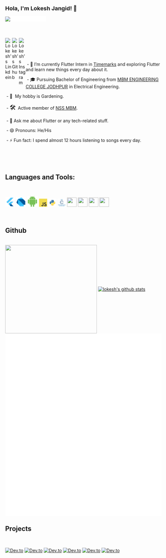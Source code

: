 <p><b>&nbsp;<h1 style="font-size: large;">Hola, I'm Lokesh Jangid! 👋</h1>
  </b></p><div class="nz oa ob dy x" style="background-color: white; box-sizing: inherit; color: rgba(0, 0, 0, 0.8); font-family: medium-content-sans-serif-font, -apple-system, BlinkMacSystemFont, &quot;Segoe UI&quot;, Roboto, Oxygen, Ubuntu, Cantarell, &quot;Open Sans&quot;, &quot;Helvetica Neue&quot;, sans-serif; margin-bottom: 32px; max-height: 131px; max-width: 131px; overflow: hidden;"><img role="presentation" src="https://miro.medium.com/fit/c/197/197/1*BcsfXcXrI1AA89-9A9ffHA.jpeg" style="box-sizing: inherit; vertical-align: middle;" width="131" /></div><p><b><span style="font-size: large;"><br /></span></b>


<a href="https://linkedin.com/in/lkrjangid">
  <img align="left" alt="Lokesh's Linkdein" src="https://cdn.jsdelivr.net/npm/simple-icons@v3/icons/linkedin.svg" width="22px" />
</a>
<a href="https://github.com/lkrjangid1">
  <img align="left" alt="Lokesh's Github" src="https://cdn.jsdelivr.net/npm/simple-icons@v3/icons/github.svg" width="22px" />
</a>
<a href="https://instagram.com/lkrjangid/">
  <img align="left" alt="Lokesh's Instagram" src="https://cdn.jsdelivr.net/npm/simple-icons@v3/icons/instagram.svg" width="22px" />
  
</a><br /></p><p><br /></p><p>&nbsp;- 🔭 I’m currently Flutter Intern in <a href="http://timemarks.in/">Timemarks</a> and exploring Flutter and learn new things every day about it.&nbsp;</p><p>&nbsp;- 🎓 Pursuing Bachelor of Engineering from <a href="http://mbm.ac.in/">MBM ENGINEERING COLLEGE JODHPUR</a> in Electrical Engineering.</p><p>&nbsp;- 🎄&nbsp; My hobby is Gardening.</p><p>&nbsp;-&nbsp;<span style="font-size: 20px;">🛠</span><span style="font-size: x-small;">&nbsp;</span>&nbsp;Active member of <a href="https://nssmbm.weebly.com/">NSS MBM</a>.&nbsp;&nbsp;</p><p>&nbsp;- 💬 Ask me about Flutter or any tech-related stuff.&nbsp;</p><p>&nbsp;- 😄 Pronouns: He/His&nbsp;</p><p>&nbsp;- ⚡ Fun fact: I spend almost 12 hours listening to songs every day.</p><p><br /></p><p>&nbsp;

<h2>Languages and Tools:</h2><br/> 

<code><img height="31" src="https://raw.githubusercontent.com/github/explore/80688e429a7d4ef2fca1e82350fe8e3517d3494d/topics/flutter/flutter.png" width="31" /></code>
<code><img height="31" src="https://raw.githubusercontent.com/github/explore/80688e429a7d4ef2fca1e82350fe8e3517d3494d/topics/dart/dart.png" width="31" /></code>
<code><img height="35" src="https://raw.githubusercontent.com/github/explore/80688e429a7d4ef2fca1e82350fe8e3517d3494d/topics/android/android.png" width="35" /></code>
<code><img height="26" src="https://raw.githubusercontent.com/github/explore/80688e429a7d4ef2fca1e82350fe8e3517d3494d/topics/javascript/javascript.png" width="26" /></code>
<code><img height="26" src="https://raw.githubusercontent.com/github/explore/80688e429a7d4ef2fca1e82350fe8e3517d3494d/topics/python/python.png" width="26" /></code>
<code><img height="26" src="https://raw.githubusercontent.com/github/explore/80688e429a7d4ef2fca1e82350fe8e3517d3494d/topics/c/c.png" width="26" /></code>
<code><img border="0" data-original-height="749" data-original-width="768" height="30" src="https://upload.wikimedia.org/wikipedia/commons/thumb/c/c2/Adobe_XD_CC_icon.svg/768px-Adobe_XD_CC_icon.svg.png" width="31" /></code>
<code><img border="0" data-original-height="749" data-original-width="768" height="30" src="https://cdn4.iconfinder.com/data/icons/google-i-o-2016/512/google_firebase-2-512.png" width="31" /></code>
<code><img border="0" data-original-height="749" data-original-width="768" height="30" src="https://upload.wikimedia.org/wikipedia/commons/thumb/9/98/WordPress_blue_logo.svg/1024px-WordPress_blue_logo.svg.png" width="31" /></code>
 <code><img border="0" data-original-height="749" data-original-width="768" height="30" src="https://cdn.iconscout.com/icon/free/png-512/weebly-1-282554.png" width="31" /></code>
    
<br/>      
      
<h2>Github</h2><br/> 
    
<a href="https://github.com/lkrjangid1">
  <img align="center" height="285" src="https://github-readme-stats.vercel.app/api/top-langs/?username=lkrjangid1&amp;theme=light&amp;hide_langs_below=1" width="295" /></a>
<a href="https://github.com/lkrjangid1">
 <img align="center" alt="lokesh's github stats" src="https://github-readme-stats.vercel.app/api?username=lkrjangid1&amp;show_icons=true&amp;theme=light&amp;line_height=27" /></a>
 <br/> 
  <a href="https://github.com/lkrjangid1">
 <img align="center" alt="lokesh's github stats" src="https://raw.githubusercontent.com/lkrjangid1/lkrjangid1-github-stats/master/generated/overview.svg" /></a>
  <a href="https://github.com/lkrjangid1">
 <img align="center" alt="lokesh's github stats" src="https://raw.githubusercontent.com/lkrjangid1/lkrjangid1-github-stats/master/generated/languages.svg" /></a>

<br/> 
  
 

<h2>Projects</h2><br/> 

[![Dev.to](https://github-readme-stats.vercel.app/api/pin/?username=lkrjangid1&repo=Awesome-Flutter-Templates)](https://github.com/lkrjangid1/Awesome-Flutter-Templates)
[![Dev.to](https://github-readme-stats.vercel.app/api/pin/?username=lkrjangid1&repo=Awesome-Warez)](https://github.com/lkrjangid1/Awesome-Warez)
[![Dev.to](https://github-readme-stats.vercel.app/api/pin/?username=lkrjangid1&repo=blocWeather)](https://github.com/lkrjangid1/blocWeather)
[![Dev.to](https://github-readme-stats.vercel.app/api/pin/?username=lkrjangid1&repo=1377x-api)](https://github.com/lkrjangid1/1377x-api)
[![Dev.to](https://github-readme-stats.vercel.app/api/pin/?username=lkrjangid1&repo=cutout_text_effect)](https://github.com/lkrjangid1/cutout_text_effect)
[![Dev.to](https://github-readme-stats.vercel.app/api/pin/?username=lkrjangid1&repo=Duomorphsim)](https://github.com/lkrjangid1/Duomorphsim)


